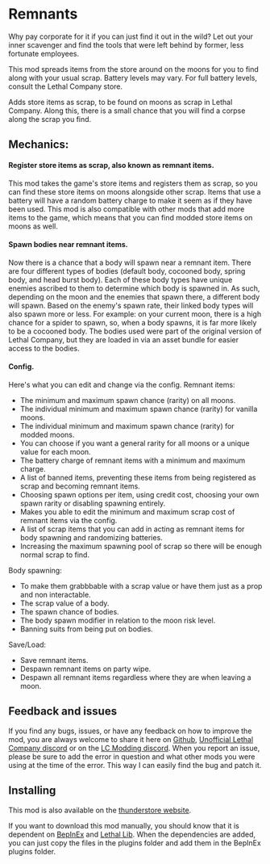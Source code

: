 # Remnants


 Why pay corporate for it if you can just find it out in the wild? 
 Let out your inner scavenger and find the tools that were left behind by former, less fortunate employees.
 
This mod spreads items from the store around on the moons for you to find along with your usual scrap. 
Battery levels may vary. For full battery levels, consult the Lethal Company store.

Adds store items as scrap, to be found on moons as scrap in Lethal Company.
Along this, there is a small chance that you will find a corpse along the scrap you find.

## Mechanics:

#### Register store items as scrap, also known as remnant items.
This mod takes the game's store items and registers them as scrap, so you can find these store items on moons alongside other scrap.
Items that use a battery will have a random battery charge to make it seem as if they have been used.
This mod is also compatible with other mods that add more items to the game, which means that you can find modded store items on moons as well.

#### Spawn bodies near remnant items.
Now there is a chance that a body will spawn near a remnant item. There are four different types of bodies (default body, cocooned body, spring body, and head burst body). Each of these body types have unique enemies ascribed to them to determine which body is spawned in. As such, depending on the moon and the enemies that spawn there, a different body will spawn. Based on the enemy's spawn rate, their linked body types will also spawn more or less. For example: on your current moon, there is a high chance for a spider to spawn, so, when a body spawns, it is far more likely to be a cocooned body.
The bodies used were part of the original version of Lethal Company, but they are loaded in via an asset bundle for easier access to the bodies.

#### Config.
Here's what you can edit and change via the config.
Remnant items:
- The minimum and maximum spawn chance (rarity) on all moons.
- The individual minimum and maximum spawn chance (rarity) for vanilla moons.
- The individual minimum and maximum spawn chance (rarity) for modded moons.
- You can choose if you want a general rarity for all moons or a unique value for each moon.
- The battery charge of remnant items with a minimum and maximum charge.
- A list of banned items, preventing these items from being registered as scrap and becoming remnant items.
- Choosing spawn options per item, using credit cost, choosing your own spawn rarity or disabling spawning entirely.
- Makes you able to edit the minimum and maximum scrap cost of remnant items via the config.
- A list of scrap items that you can add in acting as remnant items for body spawning and randomizing batteries.
- Increasing the maximum spawning pool of scrap so there will be enough normal scrap to find.

Body spawning:
- To make them grabbbable with a scrap value or have them just as a prop and non interactable.
- The scrap value of a body.
- The spawn chance of bodies.
- The body spawn modifier in relation to the moon risk level.
- Banning suits from being put on bodies.

Save/Load:
- Save remnant items.
- Despawn remnant items on party wipe.
- Despawn all remnant items regardless where they are when leaving a moon.

## Feedback and issues
If you find any bugs, issues, or have any feedback on how to improve the mod, you are always welcome to share it here on [Github](https://github.com/KawaiiBone/LethalCompanyRemnants/issues), [Unofficial Lethal Company discord](https://discord.com/invite/nYcQFEpXfU) or on the [LC Modding discord](https://discord.com/invite/lcmod). When you report an issue, please be sure to add the error in question and what other mods you were using at the time of the error. This way I can easily find the bug and patch it.
 
## Installing
This mod is also available on the [thunderstore website](https://thunderstore.io/c/lethal-company/p/KawaiiBone/Remnants/).

If you want to download this mod manually, you should know that it is dependent on [BepInEx](https://github.com/BepInEx) and [Lethal Lib](https://github.com/EvaisaDev/LethalLib).
When the dependencies are added, you can just copy the files in the plugins folder and add them in the BepInEx plugins folder.

